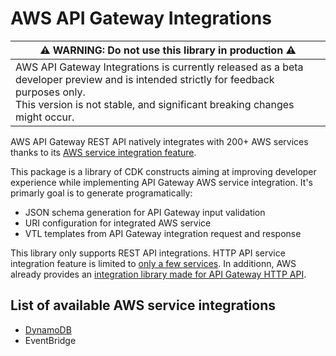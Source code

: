 # AWS API Gateway Integrations

| ⚠️ **WARNING: Do not use this library in production** ⚠️ |
|---|
| AWS API Gateway Integrations is currently released as a beta developer preview and is intended strictly for feedback purposes only.  <br/>This version is not stable, and significant breaking changes might occur. |

AWS API Gateway REST API natively integrates with 200+ AWS services thanks to its [AWS service integration feature](https://docs.aws.amazon.com/apigateway/latest/developerguide/getting-started-aws-proxy.html).

This package is a library of CDK constructs aiming at improving developer experience while implementing API Gateway AWS service integration.
It's primarly goal is to generate programatically:

- JSON schema generation for API Gateway input validation
- URI configuration for integrated AWS service
- VTL templates from API Gateway integration request and response

This library only supports REST API integrations. HTTP API service integration feature is limited to [only a few services](https://docs.aws.amazon.com/apigateway/latest/developerguide/http-api-develop-integrations-aws-services-reference.html). In additionn, AWS already provides an [integration library made for API Gateway HTTP API](https://docs.aws.amazon.com/cdk/api/v1/docs/aws-apigatewayv2-integrations-readme.html).

## List of available AWS service integrations

- [DynamoDB](./docs/dynamodb.md)
- EventBridge
